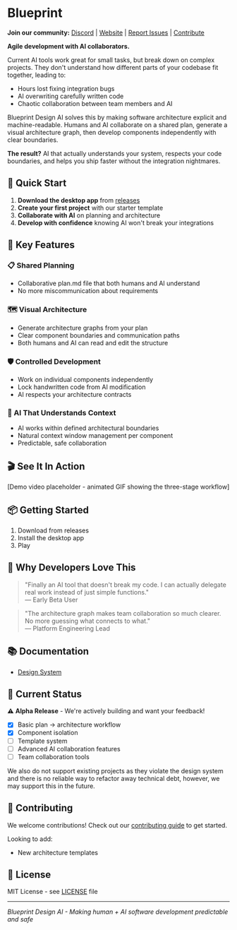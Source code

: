 # Blueprint

**Join our community:** [Discord](https://discord.gg/aT2mYAVVzk) | [Website](PLACEHOLDER_LANDING_PAGE) | [Report Issues](https://github.com/BlueprintDesignLab/blueprint/issues) | [Contribute](CONTRIBUTING.md)

**Agile development with AI collaborators.**

Current AI tools work great for small tasks, but break down on complex projects. They don't understand how different parts of your codebase fit together, leading to:
- Hours lost fixing integration bugs
- AI overwriting carefully written code  
- Chaotic collaboration between team members and AI

Blueprint Design AI solves this by making software architecture explicit and machine-readable. Humans and AI collaborate on a shared plan, generate a visual architecture graph, then develop components independently with clear boundaries.

**The result?** AI that actually understands your system, respects your code boundaries, and helps you ship faster without the integration nightmares.

## 🚀 Quick Start

1. **Download the desktop app** from [releases](https://github.com/BlueprintDesignLab/blueprint/releases)
2. **Create your first project** with our starter template
3. **Collaborate with AI** on planning and architecture
4. **Develop with confidence** knowing AI won't break your integrations

## 🎯 Key Features

### 📋 Shared Planning
- Collaborative plan.md file that both humans and AI understand
- No more miscommunication about requirements

### 🗺️ Visual Architecture  
- Generate architecture graphs from your plan
- Clear component boundaries and communication paths
- Both humans and AI can read and edit the structure

### 🛡️ Controlled Development
- Work on individual components independently
- Lock handwritten code from AI modification
- AI respects your architecture contracts

### 🤖 AI That Understands Context
- AI works within defined architectural boundaries
- Natural context window management per component
- Predictable, safe collaboration

## 🎬 See It In Action

[Demo video placeholder - animated GIF showing the three-stage workflow]

## 📦 Getting Started

1. Download from releases
2. Install the desktop app
3. Play

## 🌟 Why Developers Love This

> "Finally an AI tool that doesn't break my code. I can actually delegate real work instead of just simple functions."  
> — Early Beta User

> "The architecture graph makes team collaboration so much clearer. No more guessing what connects to what."  
> — Platform Engineering Lead

## 📚 Documentation

- [Design System](docs/design-system.md)

## 🚧 Current Status

⚠️ **Alpha Release** - We're actively building and want your feedback!

- [x] Basic plan → architecture workflow  
- [x] Component isolation
- [ ] Template system
- [ ] Advanced AI collaboration features
- [ ] Team collaboration tools

We also do not support existing projects as they violate the design system and 
there is no reliable way to refactor away technical debt, however, we may support
this in the future.

## 🙌 Contributing

We welcome contributions! Check out our [contributing guide](CONTRIBUTING.md) to get started.

Looking to add:
- New architecture templates

## 📄 License

MIT License - see [LICENSE](LICENSE) file

---

*Blueprint Design AI - Making human + AI software development predictable and safe*
